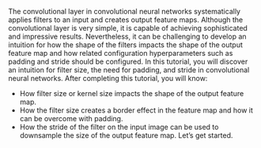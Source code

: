 The convolutional layer in convolutional neural networks systematically applies filters to an
input and creates output feature maps. Although the convolutional layer is very simple, it is
capable of achieving sophisticated and impressive results. Nevertheless, it can be challenging to
develop an intuition for how the shape of the filters impacts the shape of the output feature map
and how related configuration hyperparameters such as padding and stride should be configured.
In this tutorial, you will discover an intuition for filter size, the need for padding, and stride in
convolutional neural networks. After completing this tutorial, you will know:

- How filter size or kernel size impacts the shape of the output feature map.
- How the filter size creates a border effect in the feature map and how it can be overcome
with padding.
- How the stride of the filter on the input image can be used to downsample the size of the
output feature map.
Let’s get started.
